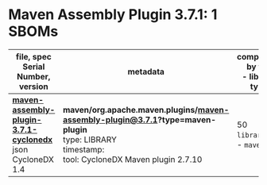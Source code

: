 Maven Assembly Plugin 3.7.1: 1 SBOMs
=======

| file, spec<br>Serial Number, version| metadata | components<br>by type<br>- libs purl types |
| ----------------------------------- | -------- | ------------------------------------------ |
| **[maven-assembly-plugin-3.7.1-cyclonedx](maven/org.apache.maven.plugins/maven-assembly-plugin/3.7.1/maven-assembly-plugin-3.7.1-cyclonedx.json)**<br>json CycloneDX 1.4 | **maven/org.apache.maven.plugins/maven-assembly-plugin@3.7.1?type=maven-plugin**<br>type: LIBRARY<br>timestamp: <br>tool: CycloneDX Maven plugin 2.7.10 | 50<br>`library`: 50 <br>- `maven`: 50  |

